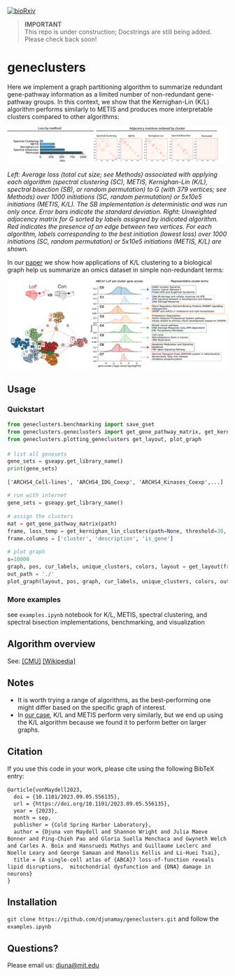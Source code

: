 [![bioRxiv](https://img.shields.io/badge/bioRxiv-202023.09.05-b31b1b.svg?style=flat-square)](https://www.biorxiv.org/content/10.1101/2023.09.05.556135v1)
> **IMPORTANT**  
> This repo is under construction; Docstrings are still being added. Please check back soon!

# geneclusters

Here we implement a graph partitioning algorithm to summarize redundant gene-pathway information as a limited number of non-redundant gene-pathway groups. In this context, we show that the Kernighan-Lin (K/L) algorithm performs similarly to METIS and produces more interpretable clusters compared to other algorithms:

![Main figure](main.png)

*Left: Average loss (total cut size; see Methods) associated with applying each algorithm (spectral clustering (SC), METIS, Kernighan-Lin (K/L), spectral bisection (SB), or random permutation) to G (with 379 vertices; see Methods) over 1000 initiations (SC, random permutation) or 5x10e5 initiations (METIS, K/L). The SB implementation is deterministic and was run only once. Error bars indicate the standard deviation. Right: Unweighted adjacency matrix for G sorted by labels assigned by indicated algorithm. Red indicates the presence of an edge between two vertices. For each algorithm, labels corresponding to the best initiation (lowest loss) over 1000 initiations (SC, random permutation) or 5x10e5 initiations (METIS, K/L) are shown.* 

In our [paper](https://www.biorxiv.org/content/10.1101/2023.09.05.556135v1) we show how applications of K/L clustering to a biological graph help us summarize an omics dataset in simple non-redundant terms:

![Main figure](main2.png)


## Usage
### Quickstart
```python
from geneclusters.benchmarking import save_gset
from geneclusters.geneclusters import get_gene_pathway_matrix, get_kernighan_lin_clusters
from geneclusters.plotting_geneclusters get_layout, plot_graph

# list all genesets
gene_sets = gseapy.get_library_name()
print(gene_sets)
```
	['ARCHS4_Cell-lines', 'ARCHS4_IDG_Coexp', 'ARCHS4_Kinases_Coexp',...]

```python
# run with internet
gene_sets = gseapy.get_library_name()
```

```python
# assign the clusters
mat = get_gene_pathway_matrix(path)
frame, loss_temp = get_kernighan_lin_clusters(path=None, threshold=30, C=0, KL_modified=True, random_labels=True, unweighted=True, seed=5, no_progress=False, mat=mat)
frame.columns = ['cluster', 'description', 'is_gene']
```

```python
# plot graph
s=10000
graph, pos, cur_labels, unique_clusters, colors, layout = get_layout(frame, mat.T, s, 15)
out_path = './'
plot_graph(layout, pos, graph, cur_labels, unique_clusters, colors, out_path)
```
### More examples
see `examples.ipynb` notebook for K/L, METIS, spectral clustering, and spectral bisection implementations, benchmarking, and visualization 

## Algorithm overview
See:
[[CMU]](https://www.cs.cmu.edu/~ckingsf/bioinfo-lectures/kernlin.pdf)
[[Wikipedia]](https://en.wikipedia.org/wiki/Kernighan%E2%80%93Lin_algorithm)

## Notes
- It is worth trying a range of algorithms, as the best-performing one might differ based on the specific graph of interest.
- In [our case](https://www.biorxiv.org/content/10.1101/2023.09.05.556135v1), K/L and METIS perform very similarly, but we end up using the K/L algorithm because we found it to perform better on larger graphs.

## Citation
If you use this code in your work, please cite using the following BibTeX entry:
```
@article{vonMaydell2023,
  doi = {10.1101/2023.09.05.556135},
  url = {https://doi.org/10.1101/2023.09.05.556135},
  year = {2023},
  month = sep,
  publisher = {Cold Spring Harbor Laboratory},
  author = {Djuna von Maydell and Shannon Wright and Julia Maeve Bonner and Ping-Chieh Pao and Gloria Suella Menchaca and Gwyneth Welch and Carles A. Boix and Hansruedi Mathys and Guillaume Leclerc and Noelle Leary and George Samaan and Manolis Kellis and Li-Huei Tsai},
  title = {A single-cell atlas of {ABCA}7 loss-of-function reveals lipid disruptions,  mitochondrial dysfunction and {DNA} damage in neurons}
}
```
## Installation 
`git clone https://github.com/djunamay/geneclusters.git`
and follow the `examples.ipynb`

## Questions?
Please email us: djuna@mit.edu

